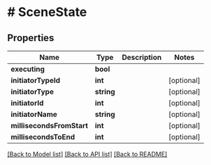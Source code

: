 # # SceneState

## Properties

Name | Type | Description | Notes
------------ | ------------- | ------------- | -------------
**executing** | **bool** |  |
**initiatorTypeId** | **int** |  | [optional]
**initiatorType** | **string** |  | [optional]
**initiatorId** | **int** |  | [optional]
**initiatorName** | **string** |  | [optional]
**millisecondsFromStart** | **int** |  | [optional]
**millisecondsToEnd** | **int** |  | [optional]

[[Back to Model list]](../../README.md#models) [[Back to API list]](../../README.md#endpoints) [[Back to README]](../../README.md)
